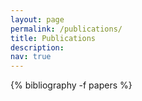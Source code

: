 ```yaml
---
layout: page
permalink: /publications/
title: Publications
description:
nav: true
---
```


<div class="publications">
    {% bibliography -f papers %}
</div>
